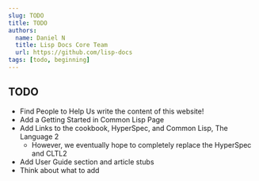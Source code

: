 ```yaml
---
slug: TODO
title: TODO
authors:
  name: Daniel N
  title: Lisp Docs Core Team
  url: https://github.com/lisp-docs
tags: [todo, beginning]
---
```


## TODO

* Find People to Help Us write the content of this website!
* Add a Getting Started in Common Lisp Page
* Add Links to the cookbook, HyperSpec, and Common Lisp, The Language 2
  * However, we eventually hope to completely replace the HyperSpec and CLTL2
* Add User Guide section and article stubs
* Think about what to add
